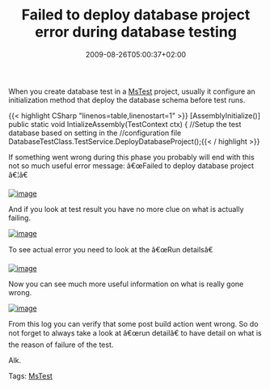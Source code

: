 ﻿---
title: "Failed to deploy database project error during database testing"
description: ""
date: 2009-08-26T05:00:37+02:00
draft: false
tags: [MsTest,Visual Studio]
categories: [Visual Studio]
---
When you create database test in a [MsTest](http://en.wikipedia.org/wiki/MSTest) project, usually it configure an initialization method that deploy the database schema before test runs.

{{< highlight CSharp "linenos=table,linenostart=1" >}}
[AssemblyInitialize()]
public static void IntializeAssembly(TestContext ctx)
{
    //Setup the test database based on setting in the
    //configuration file
    DatabaseTestClass.TestService.DeployDatabaseProject();{{< / highlight >}}

<!-- Code inserted with Steve Dunn's Windows Live Writer Code Formatter Plugin.  http://dunnhq.com -->

If something went wrong during this phase you probably will end with this not so much useful error message: â€œFailed to deploy database project â€¦â€

[![image](https://www.codewrecks.com/blog/wp-content/uploads/2009/08/image-thumb27.png "image")](https://www.codewrecks.com/blog/wp-content/uploads/2009/08/image27.png)

And if you look at test result you have no more clue on what is actually failing.

[![image](https://www.codewrecks.com/blog/wp-content/uploads/2009/08/image-thumb28.png "image")](https://www.codewrecks.com/blog/wp-content/uploads/2009/08/image28.png)

To see actual error you need to look at the â€œRun detailsâ€

[![image](https://www.codewrecks.com/blog/wp-content/uploads/2009/08/image-thumb29.png "image")](https://www.codewrecks.com/blog/wp-content/uploads/2009/08/image29.png)

Now you can see much more useful information on what is really gone wrong.

[![image](https://www.codewrecks.com/blog/wp-content/uploads/2009/08/image-thumb30.png "image")](https://www.codewrecks.com/blog/wp-content/uploads/2009/08/image30.png)

From this log you can verify that some post build action went wrong. So do not forget to always take a look at â€œrun detailâ€ to have detail on what is the reason of failure of the test.

Alk.

Tags: [MsTest](http://technorati.com/tag/MsTest)
